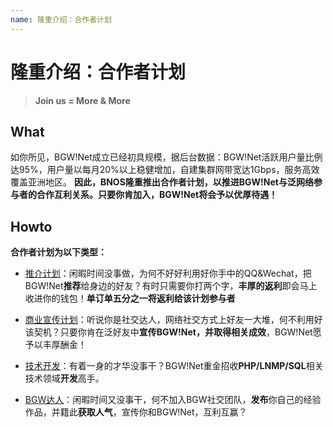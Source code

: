```yaml
---
name: 隆重介绍：合作者计划
---
```


# 隆重介绍：合作者计划

> **Join us = More & More**

## What
如你所见，BGW!Net成立已经初具规模，据后台数据：BGW!Net活跃用户量比例达95%，用户量以每月20%以上稳健增加，自建集群网带宽达1Gbps，服务高效覆盖亚洲地区。
**因此，BNOS隆重推出合作者计划，以推进BGW!Net与泛网络参与者的合作互利关系。只要你肯加入，BGW!Net将会予以优厚待遇！**

## Howto
**合作者计划为以下类型：**
- [推介计划][1]：闲暇时间没事做，为何不好好利用好你手中的QQ&Wechat，把BGW!Net**推荐**给身边的好友？有时只需要你打两个字，**丰厚的返利**即会马上收进你的钱包！**单订单五分之一将返利给该计划参与者**

- [商业宣传计划][2]：听说你是社交达人，网络社交方式上好友一大堆，何不利用好该契机？只要你肯在泛好友中**宣传BGW!Net，并取得相关成效**，BGW!Net愿予以丰厚酬金！

- [技术开发][3]：有着一身的才华没事干？BGW!Net重金招收**PHP/LNMP/SQL**相关技术领域**开发**高手。

- [BGW达人][4]：闲暇时间又没事干，何不加入BGW社交团队，**发布**你自己的经验作品，并籍此**获取人气**，宣传你和BGW!Net，互利互赢？


  [1]: https://support.frankjun.com/docs/whatsmore/invite
  [2]: https://support.frankjun.com/docs/contact
  [3]: https://support.frankjun.com/docs/contact
  [4]: https://support.frankjun.com/docs/contact
